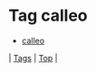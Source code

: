 <!--
title: Tag calleo
date: 2020-06-28T15:26:59.289Z
tags:
-->
# Tag calleo

 * [calleo](72487349382.md)

| [Tags](tags.md) | [Top](index.md) |
